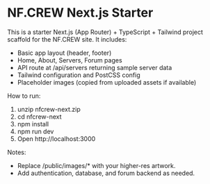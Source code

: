 NF.CREW Next.js Starter
=======================

This is a starter Next.js (App Router) + TypeScript + Tailwind project scaffold for the NF.CREW site.
It includes:
 - Basic app layout (header, footer)
 - Home, About, Servers, Forum pages
 - API route at /api/servers returning sample server data
 - Tailwind configuration and PostCSS config
 - Placeholder images (copied from uploaded assets if available)

How to run:
1. unzip nfcrew-next.zip
2. cd nfcrew-next
3. npm install
4. npm run dev
5. Open http://localhost:3000

Notes:
 - Replace /public/images/* with your higher-res artwork.
 - Add authentication, database, and forum backend as needed.

